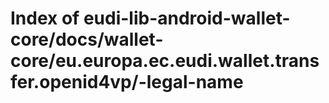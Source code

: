 # Index of eudi-lib-android-wallet-core/docs/wallet-core/eu.europa.ec.eudi.wallet.transfer.openid4vp/-legal-name
